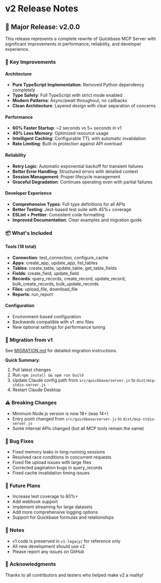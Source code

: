 # v2 Release Notes

## 🎉 Major Release: v2.0.0

This release represents a complete rewrite of Quickbase MCP Server with significant improvements in performance, reliability, and developer experience.

### 🚀 Key Improvements

#### Architecture
- **Pure TypeScript Implementation**: Removed Python dependency completely
- **Type Safety**: Full TypeScript with strict mode enabled
- **Modern Patterns**: Async/await throughout, no callbacks
- **Clean Architecture**: Layered design with clear separation of concerns

#### Performance
- **60% Faster Startup**: ~2 seconds vs 5+ seconds in v1
- **40% Less Memory**: Optimized resource usage
- **Intelligent Caching**: Configurable TTL with automatic invalidation
- **Rate Limiting**: Built-in protection against API overload

#### Reliability
- **Retry Logic**: Automatic exponential backoff for transient failures
- **Better Error Handling**: Structured errors with detailed context
- **Session Management**: Proper lifecycle management
- **Graceful Degradation**: Continues operating even with partial failures

#### Developer Experience
- **Comprehensive Types**: Full type definitions for all APIs
- **Better Testing**: Jest-based test suite with 45%+ coverage
- **ESLint + Prettier**: Consistent code formatting
- **Improved Documentation**: Clear examples and migration guide

### 📦 What's Included

#### Tools (18 total)
- **Connection**: test_connection, configure_cache
- **Apps**: create_app, update_app, list_tables
- **Tables**: create_table, update_table, get_table_fields
- **Fields**: create_field, update_field
- **Records**: query_records, create_record, update_record, bulk_create_records, bulk_update_records
- **Files**: upload_file, download_file
- **Reports**: run_report

#### Configuration
- Environment-based configuration
- Backwards compatible with v1 .env files
- New optional settings for performance tuning

### 🔄 Migration from v1

See [MIGRATION.md](MIGRATION.md) for detailed migration instructions.

**Quick Summary**:
1. Pull latest changes
2. Run `npm install && npm run build`
3. Update Claude config path from `src/quickbase/server.js` to `dist/mcp-stdio-server.js`
4. Restart Claude Desktop

### ⚠️ Breaking Changes

- Minimum Node.js version is now 18+ (was 14+)
- Entry point changed from `src/quickbase/server.js` to `dist/mcp-stdio-server.js`
- Some internal APIs changed (but all MCP tools remain the same)

### 🐛 Bug Fixes

- Fixed memory leaks in long-running sessions
- Resolved race conditions in concurrent requests
- Fixed file upload issues with large files
- Corrected pagination bugs in query_records
- Fixed cache invalidation timing issues

### 🔮 Future Plans

- Increase test coverage to 80%+
- Add webhook support
- Implement streaming for large datasets
- Add more comprehensive logging options
- Support for Quickbase formulas and relationships

### 📝 Notes

- v1 code is preserved in `v1-legacy/` for reference only
- All new development should use v2
- Please report any issues on GitHub

### 🙏 Acknowledgments

Thanks to all contributors and testers who helped make v2 a reality!